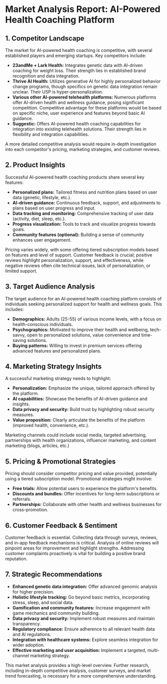 # Market Analysis Report: AI-Powered Health Coaching Platform

## 1. Competitor Landscape

The market for AI-powered health coaching is competitive, with several established players and emerging startups.  Key competitors include:

* **23andMe + Lark Health:** Integrates genetic data with AI-driven coaching for weight loss.  Their strength lies in established brand recognition and data integration.
* **Thrive AI Health:** Utilizes generative AI for highly personalized behavior change programs, though specifics on genetic data integration remain unclear.  Their USP is hyper-personalization.
* **Various other AI-powered telehealth platforms:** Numerous platforms offer AI-driven health and wellness guidance, posing significant competition.  Competitive advantage for these platforms would be based on specific niche, user experience and features beyond basic AI guidance.
* **Suggestic:** Offers AI-powered health coaching capabilities for integration into existing telehealth solutions.  Their strength lies in flexibility and integration capabilities.

A more detailed competitive analysis would require in-depth investigation into each competitor's pricing, marketing strategies, and customer reviews.

## 2. Product Insights

Successful AI-powered health coaching products share several key features:

* **Personalized plans:** Tailored fitness and nutrition plans based on user data (genetic, lifestyle, etc.).
* **AI-driven guidance:**  Continuous feedback, support, and adjustments to plans based on user progress and input.
* **Data tracking and monitoring:** Comprehensive tracking of user data (activity, diet, sleep, etc.).
* **Progress visualization:** Tools to track and visualize progress towards goals.
* **Community features (optional):**  Building a sense of community enhances user engagement.

Pricing varies widely, with some offering tiered subscription models based on features and level of support. Customer feedback is crucial; positive reviews highlight personalization, support, and effectiveness, while negative reviews often cite technical issues, lack of personalization, or limited support.

## 3. Target Audience Analysis

The target audience for an AI-powered health coaching platform consists of individuals seeking personalized support for health and wellness goals.  This includes:

* **Demographics:**  Adults (25-55) of various income levels, with a focus on health-conscious individuals.
* **Psychographics:**  Motivated to improve their health and wellbeing, tech-savvy, open to personalized solutions, value convenience and time-saving solutions.
* **Buying patterns:**  Willing to invest in premium services offering advanced features and personalized plans.

## 4. Marketing Strategy Insights

A successful marketing strategy needs to highlight:

* **Personalization:** Emphasize the unique, tailored approach offered by the platform.
* **AI capabilities:**  Showcase the benefits of AI-driven guidance and insights.
* **Data privacy and security:**  Build trust by highlighting robust security measures.
* **Value proposition:**  Clearly articulate the benefits of the platform (improved health, convenience, etc.).

Marketing channels could include social media, targeted advertising, partnerships with health organizations, influencer marketing, and content marketing (blogs, articles, etc.)

## 5. Pricing & Promotional Strategies

Pricing should consider competitor pricing and value provided, potentially using a tiered subscription model.  Promotional strategies might involve:

* **Free trials:** Allow potential users to experience the platform's benefits.
* **Discounts and bundles:** Offer incentives for long-term subscriptions or referrals.
* **Partnerships:** Collaborate with other health and wellness businesses for cross-promotion.


## 6. Customer Feedback & Sentiment

Customer feedback is essential.  Collecting data through surveys, reviews, and in-app feedback mechanisms is critical.  Analysis of online reviews will pinpoint areas for improvement and highlight strengths.  Addressing customer complaints proactively is vital for building a positive brand reputation.

## 7. Strategic Recommendations

* **Enhanced genetic data integration:** Offer advanced genomic analysis for higher precision.
* **Holistic lifestyle tracking:**  Go beyond basic metrics, incorporating stress, sleep, and social data.
* **Gamification and community features:** Increase engagement with game mechanics and community building.
* **Data privacy and security:**  Implement robust measures and maintain transparency.
* **Regulatory compliance:**  Ensure adherence to all relevant health data and AI regulations.
* **Integration with healthcare systems:**  Explore seamless integration for wider adoption.
* **Effective marketing and user acquisition:**  Implement a targeted, multi-channel marketing strategy.


This market analysis provides a high-level overview. Further research, including in-depth competitive analysis, customer surveys, and market trend forecasting, is necessary for a more comprehensive understanding.
